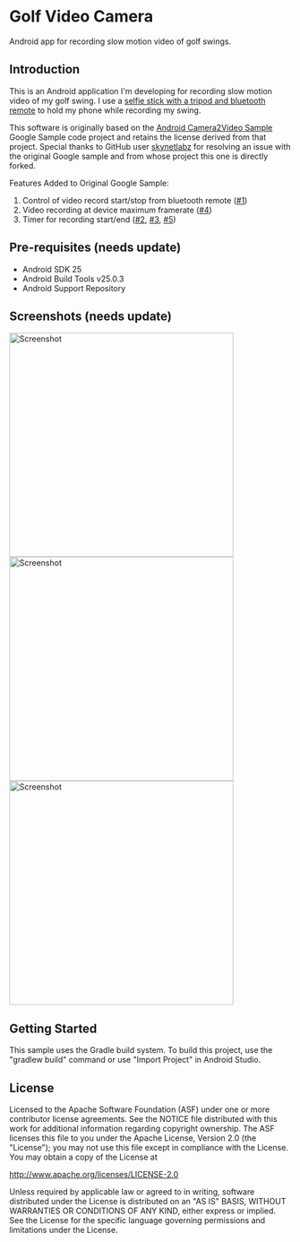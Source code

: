 
Golf Video Camera
===================================

Android app for recording slow motion video of golf swings.

Introduction
------------

This is an Android application I'm developing for recording slow motion video of my golf swing. I use a
[selfie stick with a tripod and bluetooth remote][1] to hold my phone while recording my swing. 

This software is originally based on the [Android Camera2Video Sample][2] Google Sample code project and
retains the license derived from that project.  Special thanks to GitHub user [skynetlabz][3] for resolving
an issue with the original Google sample and from whose project this one is directly forked.

Features Added to Original Google Sample:

1. Control of video record start/stop from bluetooth remote ([#1][4])
2. Video recording at device maximum framerate ([#4][5])
3. Timer for recording start/end ([#2][6], [#3][7], [#5][8])

[1]: https://www.amazon.com/Bluetooth-Android-Foneso-Extendable-Aluminum/dp/B012AGH0KO
[2]: https://github.com/googlesamples/android-Camera2Video
[3]: https://github.com/skynetlabz
[4]: https://github.com/vince1310/android-GolfVideoCamera/issues/1
[5]: https://github.com/vince1310/android-GolfVideoCamera/issues/4
[6]: https://github.com/vince1310/android-GolfVideoCamera/issues/2
[7]: https://github.com/vince1310/android-GolfVideoCamera/issues/3
[8]: https://github.com/vince1310/android-GolfVideoCamera/issues/5

Pre-requisites (needs update)
--------------

- Android SDK 25
- Android Build Tools v25.0.3
- Android Support Repository

Screenshots (needs update)
-------------

<img src="screenshots/1-launch.png" height="400" alt="Screenshot"/> <img src="screenshots/2-record.png" height="400" alt="Screenshot"/> <img src="screenshots/3-save.png" height="400" alt="Screenshot"/> 

Getting Started
---------------

This sample uses the Gradle build system. To build this project, use the
"gradlew build" command or use "Import Project" in Android Studio.

License
-------

Licensed to the Apache Software Foundation (ASF) under one or more contributor
license agreements.  See the NOTICE file distributed with this work for
additional information regarding copyright ownership.  The ASF licenses this
file to you under the Apache License, Version 2.0 (the "License"); you may not
use this file except in compliance with the License.  You may obtain a copy of
the License at

http://www.apache.org/licenses/LICENSE-2.0

Unless required by applicable law or agreed to in writing, software
distributed under the License is distributed on an "AS IS" BASIS, WITHOUT
WARRANTIES OR CONDITIONS OF ANY KIND, either express or implied.  See the
License for the specific language governing permissions and limitations under
the License.
